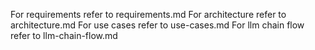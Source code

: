 For requirements refer to requirements.md
For architecture refer to architecture.md
For use cases refer to use-cases.md
For llm chain flow refer to llm-chain-flow.md
